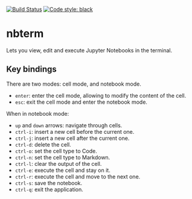 [![Build Status](https://github.com/davidbrochart/nbterm/workflows/CI/badge.svg)](https://github.com/davidbrochart/nbterm/actions)
[![Code style: black](https://img.shields.io/badge/code%20style-black-000000.svg)](https://github.com/psf/black)

# nbterm

Lets you view, edit and execute Jupyter Notebooks in the terminal.

## Key bindings

There are two modes: cell mode, and notebook mode.

- `enter`: enter the cell mode, allowing to modify the content of the cell.
- `esc`: exit the cell mode and enter the notebook mode.

When in notebook mode:

- `up` and `down` arrows: navigate through cells.
- `ctrl-i`: insert a new cell before the current one.
- `ctrl-j`: insert a new cell after the current one.
- `ctrl-d`: delete the cell.
- `ctrl-o`: set the cell type to Code.
- `ctrl-n`: set the cell type to Markdown.
- `ctrl-l`: clear the output of the cell.
- `ctrl-e`: execute the cell and stay on it.
- `ctrl-r`: execute the cell and move to the next one.
- `ctrl-s`: save the notebook.
- `ctrl-q`: exit the application.
